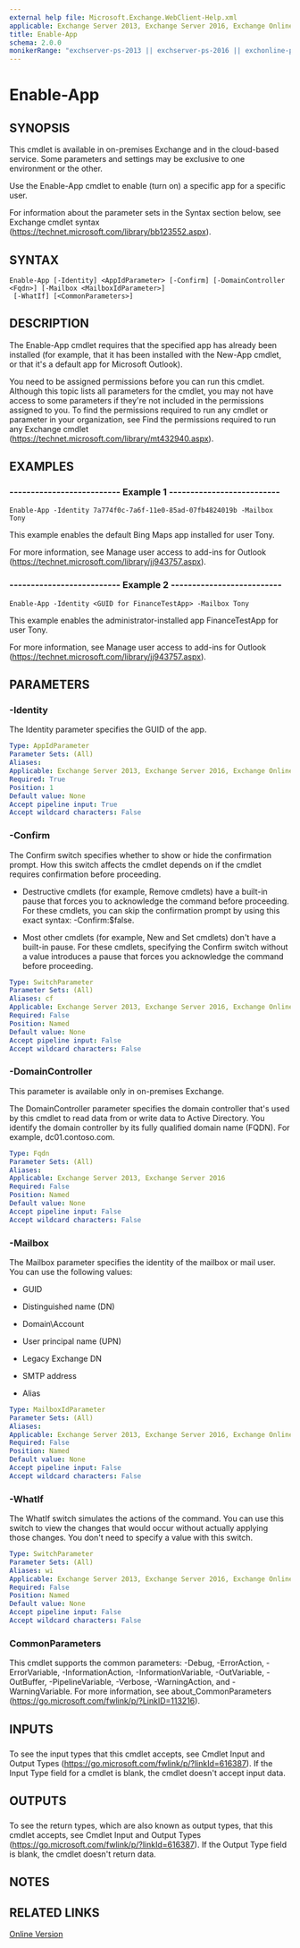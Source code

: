 ```yaml
---
external help file: Microsoft.Exchange.WebClient-Help.xml
applicable: Exchange Server 2013, Exchange Server 2016, Exchange Online
title: Enable-App
schema: 2.0.0
monikerRange: "exchserver-ps-2013 || exchserver-ps-2016 || exchonline-ps"
---
```


# Enable-App

## SYNOPSIS
This cmdlet is available in on-premises Exchange and in the cloud-based service. Some parameters and settings may be exclusive to one environment or the other.

Use the Enable-App cmdlet to enable (turn on) a specific app for a specific user.

For information about the parameter sets in the Syntax section below, see Exchange cmdlet syntax (https://technet.microsoft.com/library/bb123552.aspx).

## SYNTAX

```
Enable-App [-Identity] <AppIdParameter> [-Confirm] [-DomainController <Fqdn>] [-Mailbox <MailboxIdParameter>]
 [-WhatIf] [<CommonParameters>]
```

## DESCRIPTION
The Enable-App cmdlet requires that the specified app has already been installed (for example, that it has been installed with the New-App cmdlet, or that it's a default app for Microsoft Outlook).

You need to be assigned permissions before you can run this cmdlet. Although this topic lists all parameters for the cmdlet, you may not have access to some parameters if they're not included in the permissions assigned to you. To find the permissions required to run any cmdlet or parameter in your organization, see Find the permissions required to run any Exchange cmdlet (https://technet.microsoft.com/library/mt432940.aspx).

## EXAMPLES

### -------------------------- Example 1 --------------------------
```
Enable-App -Identity 7a774f0c-7a6f-11e0-85ad-07fb4824019b -Mailbox Tony
```

This example enables the default Bing Maps app installed for user Tony.

For more information, see Manage user access to add-ins for Outlook (https://technet.microsoft.com/library/jj943757.aspx).

### -------------------------- Example 2 --------------------------
```
Enable-App -Identity <GUID for FinanceTestApp> -Mailbox Tony
```

This example enables the administrator-installed app FinanceTestApp for user Tony.

For more information, see Manage user access to add-ins for Outlook (https://technet.microsoft.com/library/jj943757.aspx).

## PARAMETERS

### -Identity
The Identity parameter specifies the GUID of the app.

```yaml
Type: AppIdParameter
Parameter Sets: (All)
Aliases:
Applicable: Exchange Server 2013, Exchange Server 2016, Exchange Online
Required: True
Position: 1
Default value: None
Accept pipeline input: True
Accept wildcard characters: False
```

### -Confirm
The Confirm switch specifies whether to show or hide the confirmation prompt. How this switch affects the cmdlet depends on if the cmdlet requires confirmation before proceeding.

- Destructive cmdlets (for example, Remove cmdlets) have a built-in pause that forces you to acknowledge the command before proceeding. For these cmdlets, you can skip the confirmation prompt by using this exact syntax: -Confirm:$false.

- Most other cmdlets (for example, New and Set cmdlets) don't have a built-in pause. For these cmdlets, specifying the Confirm switch without a value introduces a pause that forces you acknowledge the command before proceeding.

```yaml
Type: SwitchParameter
Parameter Sets: (All)
Aliases: cf
Applicable: Exchange Server 2013, Exchange Server 2016, Exchange Online
Required: False
Position: Named
Default value: None
Accept pipeline input: False
Accept wildcard characters: False
```

### -DomainController
This parameter is available only in on-premises Exchange.

The DomainController parameter specifies the domain controller that's used by this cmdlet to read data from or write data to Active Directory. You identify the domain controller by its fully qualified domain name (FQDN). For example, dc01.contoso.com.

```yaml
Type: Fqdn
Parameter Sets: (All)
Aliases:
Applicable: Exchange Server 2013, Exchange Server 2016
Required: False
Position: Named
Default value: None
Accept pipeline input: False
Accept wildcard characters: False
```

### -Mailbox
The Mailbox parameter specifies the identity of the mailbox or mail user. You can use the following values:

- GUID

- Distinguished name (DN)

- Domain\Account

- User principal name (UPN)

- Legacy Exchange DN

- SMTP address

- Alias

```yaml
Type: MailboxIdParameter
Parameter Sets: (All)
Aliases:
Applicable: Exchange Server 2013, Exchange Server 2016, Exchange Online
Required: False
Position: Named
Default value: None
Accept pipeline input: False
Accept wildcard characters: False
```

### -WhatIf
The WhatIf switch simulates the actions of the command. You can use this switch to view the changes that would occur without actually applying those changes. You don't need to specify a value with this switch.

```yaml
Type: SwitchParameter
Parameter Sets: (All)
Aliases: wi
Applicable: Exchange Server 2013, Exchange Server 2016, Exchange Online
Required: False
Position: Named
Default value: None
Accept pipeline input: False
Accept wildcard characters: False
```

### CommonParameters
This cmdlet supports the common parameters: -Debug, -ErrorAction, -ErrorVariable, -InformationAction, -InformationVariable, -OutVariable, -OutBuffer, -PipelineVariable, -Verbose, -WarningAction, and -WarningVariable. For more information, see about_CommonParameters (https://go.microsoft.com/fwlink/p/?LinkID=113216).

## INPUTS

###  
To see the input types that this cmdlet accepts, see Cmdlet Input and Output Types (https://go.microsoft.com/fwlink/p/?linkId=616387). If the Input Type field for a cmdlet is blank, the cmdlet doesn't accept input data.

## OUTPUTS

###  
To see the return types, which are also known as output types, that this cmdlet accepts, see Cmdlet Input and Output Types (https://go.microsoft.com/fwlink/p/?linkId=616387). If the Output Type field is blank, the cmdlet doesn't return data.

## NOTES

## RELATED LINKS

[Online Version](https://technet.microsoft.com/library/616079e2-3cbd-43e9-8e71-098374943cf0.aspx)
